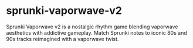 # sprunki-vaporwave-v2
Sprunki Vaporwave v2 is a nostalgic rhythm game blending vaporwave aesthetics with addictive gameplay. Match Sprunki notes to iconic 80s and 90s tracks reimagined with a vaporwave twist.
